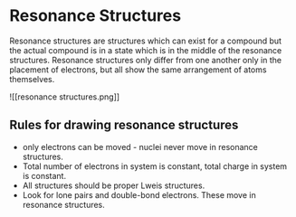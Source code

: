 # Resonance Structures

Resonance structures are structures which can exist for a compound but the actual compound is in a state which is in the middle of the resonance structures. Resonance structures only differ from one another only in the placement of electrons, but all show the same arrangement of atoms themselves.


![[resonance structures.png]]


## Rules for drawing resonance structures
- only electrons can be moved - nuclei never move in resonance structures.
- Total number of electrons in system is constant, total charge in system is constant.
- All structures should be proper Lweis structures.
- Look for lone pairs and double-bond electrons. These move in resonance structures.
